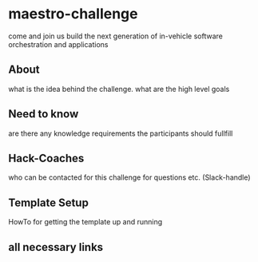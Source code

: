 # maestro-challenge
come and join us build the next generation of in-vehicle software orchestration and applications

## About
what is the idea behind the challenge. what are the high level goals

## Need to know
are there any knowledge requirements the participants should fullfill

## Hack-Coaches
who can be contacted for this challenge for questions etc. (Slack-handle)

## Template Setup
HowTo for getting the template up and running

## all necessary links
